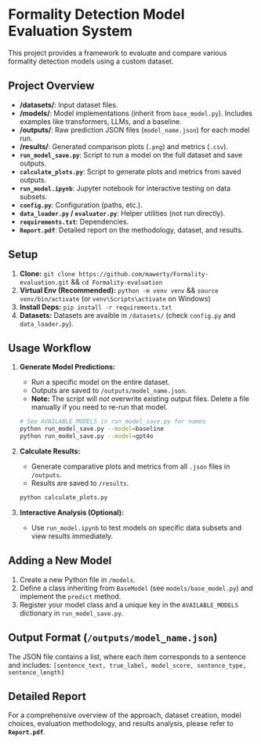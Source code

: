 # Formality Detection Model Evaluation System

This project provides a framework to evaluate and compare various formality detection models using a custom dataset.

## Project Overview

*   **/datasets/**: Input dataset files.
*   **/models/**: Model implementations (inherit from `base_model.py`). Includes examples like transformers, LLMs, and a baseline.
*   **/outputs/**: Raw prediction JSON files (`model_name.json`) for each model run.
*   **/results/**: Generated comparison plots (`.png`) and metrics (`.csv`).
*   **`run_model_save.py`**: Script to run a model on the full dataset and save outputs.
*   **`calculate_plots.py`**: Script to generate plots and metrics from saved outputs.
*   **`run_model.ipynb`**: Jupyter notebook for interactive testing on data subsets.
*   **`config.py`**: Configuration (paths, etc.).
*   **`data_loader.py` / `evaluator.py`**: Helper utilities (not run directly).
*   **`requirements.txt`**: Dependencies.
*   **`Report.pdf`**: Detailed report on the methodology, dataset, and results.

## Setup

1.  **Clone:** `git clone https://github.com/mawerty/Formality-evaluation.git` && `cd Formality-evaluation`
2.  **Virtual Env (Recommended):** `python -m venv venv` && `source venv/bin/activate` (or `venv\Scripts\activate` on Windows)
3.  **Install Deps:** `pip install -r requirements.txt`
4.  **Datasets:** Datasets are avaible in `/datasets/` (check `config.py` and `data_loader.py`).

## Usage Workflow

1.  **Generate Model Predictions:**
    *   Run a specific model on the entire dataset.
    *   Outputs are saved to `/outputs/model_name.json`.
    *   **Note:** The script will *not* overwrite existing output files. Delete a file manually if you need to re-run that model.
    ```bash
    # See AVAILABLE_MODELS in run_model_save.py for names
    python run_model_save.py --model=baseline
    python run_model_save.py --model=gpt4o
    ```

2.  **Calculate Results:**
    *   Generate comparative plots and metrics from all `.json` files in `/outputs`.
    *   Results are saved to `/results`.
    ```bash
    python calculate_plots.py
    ```

3.  **Interactive Analysis (Optional):**
    *   Use `run_model.ipynb` to test models on specific data subsets and view results immediately.

## Adding a New Model

1.  Create a new Python file in `/models`.
2.  Define a class inheriting from `BaseModel` (see `models/base_model.py`) and implement the `predict` method.
3.  Register your model class and a unique key in the `AVAILABLE_MODELS` dictionary in `run_model_save.py`.

## Output Format (`/outputs/model_name.json`)

The JSON file contains a list, where each item corresponds to a sentence and includes:
`[sentence_text, true_label, model_score, sentence_type, sentence_length]`

## Detailed Report

For a comprehensive overview of the approach, dataset creation, model choices, evaluation methodology, and results analysis, please refer to **`Report.pdf`**.